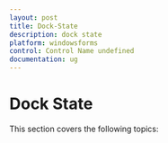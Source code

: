 ```yaml
---
layout: post
title: Dock-State
description: dock state
platform: windowsforms
control: Control Name undefined
documentation: ug
---
```


# Dock State

This section covers the following topics:




